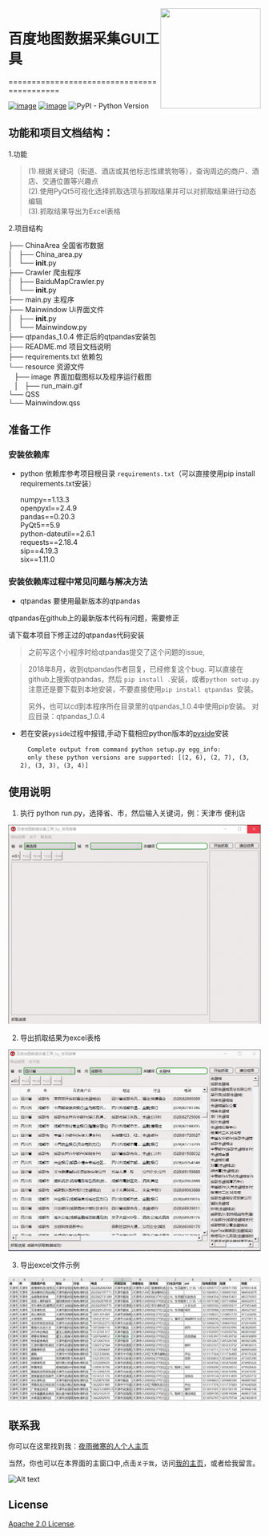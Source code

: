 <img align="right" width="200" height="200" src="https://pic4.zhimg.com/v2-78d1472351272f41d8dd76a6d8a635c7_xll.jpg">

# 百度地图数据采集GUI工具
===========================================

[![image](https://img.shields.io/pypi/v/requests.svg)](https://pypi.org/project/requests/)
[![image](https://img.shields.io/pypi/l/requests.svg)](https://pypi.org/project/requests/)
![PyPI - Python Version](https://img.shields.io/pypi/pyversions/Django.svg)




## 功能和项目文档结构：
1.功能
>(1).根据关键词（街道、酒店或其他标志性建筑物等），查询周边的商户、酒店、交通位置等兴趣点  
(2).使用PyQt5可视化选择抓取选项与抓取结果并可以对抓取结果进行动态编辑  
>(3).抓取结果导出为Excel表格  

2.项目结构
>
├── ChinaArea 全国省市数据  
│   ├── China_area.py  
│   └── __init__.py  
├── Crawler 爬虫程序  
│   ├── BaiduMapCrawler.py    
│   └── __init__.py  
├── main.py 主程序  
├── Mainwindow Ui界面文件  
│   ├── __init__.py  
│   └── Mainwindow.py  
├── qtpandas_1.0.4 修正后的qtpandas安装包   
├── README.md 项目文档说明  
├── requirements.txt 依赖包    
└── resource 资源文件  
    ├── image 界面加载图标以及程序运行截图  
    │   ├── run_main.gif   
    └── QSS  
        └── Mainwindow.qss  
>

## 准备工作

### 安装依赖库
* python 依赖库参考项目根目录 `requirements.txt`（可以直接使用pip install requirements.txt安装）

	numpy==1.13.3  
	openpyxl==2.4.9  
	pandas==0.20.3  
	PyQt5==5.9  
	python-dateutil==2.6.1  
	requests==2.18.4  
	sip==4.19.3  
	six==1.11.0  

### 安装依赖库过程中常见问题与解决方法

*  qtpandas 要使用最新版本的qtpandas  

qtpandas在github上的最新版本代码有问题，需要修正  

请下载本项目下修正过的qtpandas代码安装

> 之前写这个小程序时给qtpandas提交了这个问题的issue,

> 2018年8月，收到qtpandas作者回复，已经修复这个bug.
可以直接在github上搜索qtpandas，然后 ```pip install .```安装，或者```python setup.py```
> 注意还是要下载到本地安装，不要直接使用`pip install qtpandas `安装。
> 
> 另外，也可以cd到本程序所在目录里的qtpandas_1.0.4中使用pip安装。
>对应目录：qtpandas_1.0.4

* 若在安装`pyside`过程中报错,手动下载相应python版本的[pyside](https://www.lfd.uci.edu/~gohlke/pythonlibs/#pyside)安装


		Complete output from command python setup.py egg_info:
		only these python versions are supported: [(2, 6), (2, 7), (3, 2), (3, 3), (3, 4)]


 
## 使用说明

1. 执行 python run.py，选择省、市，然后输入关键词，例：天津市 便利店

![Alt text](./resource/image/run_main.gif)  
 

2. 导出抓取结果为excel表格  


![Alt text](./resource/image/result_output.gif)  


3. 导出excel文件示例

![Alt text](./resource/image/result.png)  



## 联系我

你可以在这里找到我：[夜雨微寒的人个人主页](https://xugongli.github.io/about/)

当然，你也可以在本界面的主窗口中,点击`关于我`，访问[我的主页](https://xugongli.github.io/about/)，或者给我留言。

![Alt text](./resource/image/about_me.gif)  


## License

[Apache 2.0 License](https://www.apache.org/licenses/LICENSE-2.0.html).
